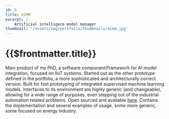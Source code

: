 ```yaml
---
id: 6
title: AIMM
excerpt: |
    Artificial intelligece model manager
thumbnail: '/assets/img/portfolio/thumbnails/aimm.jpg'
---
```


# {{$frontmatter.title}}

Main product of my PhD, a software component/framework for AI model
integration, focused on IIoT systems. Started out as the other prototype
defined in the portfolio, a more sophisticated and architecturally correct
version. Built for fast prototyping of integrated supervised machine learning
models. Interfaces to its environment are highly generic (and changeable),
allowing for a wide range of purposes, even stepping out of the industrial
automation related problems. Open sourced and available
[here](https://github.com/hat-open/aimm). Contains the implementation and
several examples of usage, some more generic, some focused on energy industry.
